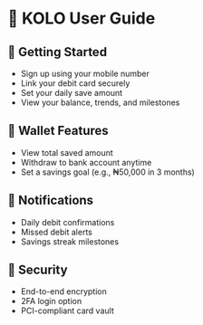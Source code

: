 # 📘 KOLO User Guide

## 👋 Getting Started

- Sign up using your mobile number
- Link your debit card securely
- Set your daily save amount
- View your balance, trends, and milestones

## 🏦 Wallet Features

- View total saved amount
- Withdraw to bank account anytime
- Set a savings goal (e.g., ₦50,000 in 3 months)

## 🔔 Notifications

- Daily debit confirmations
- Missed debit alerts
- Savings streak milestones

## 🔐 Security

- End-to-end encryption
- 2FA login option
- PCI-compliant card vault
